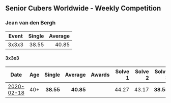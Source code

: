 ## Senior Cubers Worldwide - Weekly Competition
### Jean van den Bergh

| Event | Single | Average |
| -- | --: | --: |
| 3x3x3 | 38.55 | 40.85 |

#### 3x3x3

| Date | Age | Single | Average | Awards | Solve 1 | Solve 2 | Solve 3 | Solve 4 | Solve 5 | Video |
| :--: | :--: | --: | --: | :--: | --: | --: | --: | --: | --: | :-- |
| [2020-02-18](../333/results/2020-02-18.md) | 40+ | **38.55** | **40.85** |  | 44.27 | 43.17 | **38.55** | 39.23 | 40.14 | [Link](https://www.facebook.com/events/2558750947697073/permalink/2564174693821365/) |


<!-- Global site tag (gtag.js) - Google Analytics -->
<script async src="https://www.googletagmanager.com/gtag/js?id=UA-86348435-3"></script>
<script>window.dataLayer = window.dataLayer || []; function gtag() {dataLayer.push(arguments);} gtag('js', new Date()); gtag('config', 'UA-86348435-3');</script>
